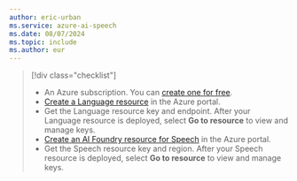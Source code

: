 ```yaml
---
author: eric-urban
ms.service: azure-ai-speech
ms.date: 08/07/2024
ms.topic: include
ms.author: eur
---
```


> [!div class="checklist"]
> * An Azure subscription. You can [create one for free](https://azure.microsoft.com/free/cognitive-services).
> * [Create a Language resource](https://portal.azure.com/#create/Microsoft.CognitiveServicesTextAnalytics) in the Azure portal.
> * Get the Language resource key and endpoint. After your Language resource is deployed, select **Go to resource** to view and manage keys.
> * [Create an AI Foundry resource for Speech](https://portal.azure.com/#create/Microsoft.CognitiveServicesAIServices) in the Azure portal.
> * Get the Speech resource key and region. After your Speech resource is deployed, select **Go to resource** to view and manage keys.

